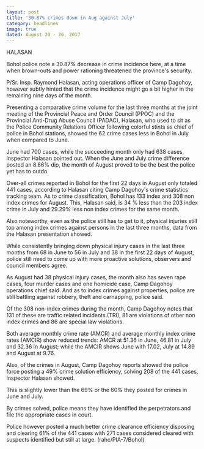 ```yaml
---
layout: post
title: '30.87% crimes down in Aug against July'
category: headlines
image: true
dated: August 20 - 26, 2017
---
```


HALASAN

Bohol police note a 30.87% decrease in crime incidence here, at a time when brown-outs and power rationing threatened the province's security.

P/Sr. Insp. Raymond Halasan, acting operations officer of Camp Dagohoy, however subtly hinted that the crime incidence might go a bit higher in the remaining nine days of the month.

Presenting a comparative crime volume for the last three months at the joint meeting of the Provincial Peace and Order Council (PPOC) and the Provincial Anti-Drug Abuse Council (PADAC), Halasan, who used to sit as the Police Community Relations Officer following colorful stints as chief of police in Bohol stations, showed the 62 crime cases less in Bohol in July when compared to June.

June had 700 cases, while the succeeding month only had 638 cases, Inspector Halasan pointed out.
When the June and July crime difference posted an 8.86% dip, the month of August proved to be the best the police yet has to outdo.

Over-all crimes reported in Bohol for the first 22 days in August only totaled 441 cases, according to Halasan citing Camp Dagohoy's crime statistics tracking team.
As to crime classification, Bohol has 133 index and 308 non index crimes for August.
This, Halasan said, is 34 % less than the 203 index crime in July and 29.29% less non index crimes for the same month.

Also noteworthy, even as the police still has to get to it, physical injuries still top among index crimes against persons in the last three months, data from the Halasan presentation showed.

While consistently bringing down physical injury cases in the last three months from 68 in June to 56 in July and 38 in the first 22 days of August, police still need to come up with more proactive solutions, observers and council members agree.

As August had 38 physical injury cases, the month also has seven rape cases, four murder cases and one homicide case, Camp Dagohoy operations chief said.
And as to index crimes against properties, police are still battling against robbery, theft and carnapping, police said. 

Of the 308 non-index crimes during the month, Camp Dagohoy notes that 131 of these are traffic related incidents (TRI), 81 are violations of other non index crimes and 86 are special law violations.

Both average monthly crime rate (AMCR) and average monthly index crime rates (AMCIR) show reduced trends: AMCR at 51.36 in June, 46.81 in July and 32.36 in August; while the AMCIR shows June with 17.02, July at 14.89 and August at 9.76.

Also, of the crimes in August, Camp Dagohoy reports showed the police force posting a 49% crime solution efficiency, solving 208 of the 441 cases, Inspector Halasan showed.

This is slightly lower than the 69% or the 60% they posted for crimes in June and July.

By crimes solved, police means they have identified the perpetrators and file the appropriate cases in court.

Police however posted a much better crime clearance efficiency disposing and clearing 61% of the 441 cases with 271 cases considered cleared with suspects identified but still at large. (rahc/PIA-7/Bohol)

